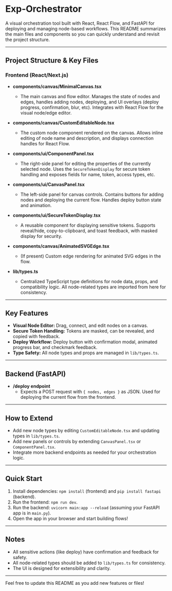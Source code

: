 # Exp-Orchestrator

A visual orchestration tool built with React, React Flow, and FastAPI for deploying and managing node-based workflows. This README summarizes the main files and components so you can quickly understand and revisit the project structure.

---

## Project Structure & Key Files

### Frontend (React/Next.js)

- **components/canvas/MinimalCanvas.tsx**
  - The main canvas and flow editor. Manages the state of nodes and edges, handles adding nodes, deploying, and UI overlays (deploy progress, confirmation, blur, etc). Integrates with React Flow for the visual node/edge editor.

- **components/canvas/CustomEditableNode.tsx**
  - The custom node component rendered on the canvas. Allows inline editing of node name and description, and displays connection handles for React Flow.

- **components/ui/ComponentPanel.tsx**
  - The right-side panel for editing the properties of the currently selected node. Uses the `SecureTokenDisplay` for secure token handling and exposes fields for name, token, access types, etc.

- **components/ui/CanvasPanel.tsx**
  - The left-side panel for canvas controls. Contains buttons for adding nodes and deploying the current flow. Handles deploy button state and animation.

- **components/ui/SecureTokenDisplay.tsx**
  - A reusable component for displaying sensitive tokens. Supports reveal/hide, copy-to-clipboard, and toast feedback, with masked display for security.

- **components/canvas/AnimatedSVGEdge.tsx**
  - (If present) Custom edge rendering for animated SVG edges in the flow.

- **lib/types.ts**
  - Centralized TypeScript type definitions for node data, props, and compatibility logic. All node-related types are imported from here for consistency.

---

## Key Features
- **Visual Node Editor:** Drag, connect, and edit nodes on a canvas.
- **Secure Token Handling:** Tokens are masked, can be revealed, and copied with feedback.
- **Deploy Workflow:** Deploy button with confirmation modal, animated progress bar, and checkmark feedback.
- **Type Safety:** All node types and props are managed in `lib/types.ts`.

---

## Backend (FastAPI)
- **/deploy endpoint**
  - Expects a POST request with `{ nodes, edges }` as JSON. Used for deploying the current flow from the frontend.

---

## How to Extend
- Add new node types by editing `CustomEditableNode.tsx` and updating types in `lib/types.ts`.
- Add new panels or controls by extending `CanvasPanel.tsx` or `ComponentPanel.tsx`.
- Integrate more backend endpoints as needed for your orchestration logic.

---

## Quick Start
1. Install dependencies: `npm install` (frontend) and `pip install fastapi` (backend).
2. Run the frontend: `npm run dev`.
3. Run the backend: `uvicorn main:app --reload` (assuming your FastAPI app is in `main.py`).
4. Open the app in your browser and start building flows!

---

## Notes
- All sensitive actions (like deploy) have confirmation and feedback for safety.
- All node-related types should be added to `lib/types.ts` for consistency.
- The UI is designed for extensibility and clarity.

---

Feel free to update this README as you add new features or files!
